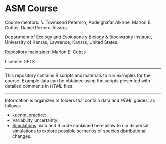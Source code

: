 # ASM Course

Course mentors: A. Townsend Peterson, Abdelghafar Alkishe, Marlon E. Cobos, Daniel Romero-Álvarez

Department of Ecology and Evolutionary Biology & Biodiversity Institute, University of Kansas, Lawrence, Kansas, United States.

Repository maintainer: Marlon E. Cobos

License: GPL3

<hr>

This repository contains R scripts and materials to run examples for the course. Example data can be obtained using the scripts presented with detailed comments in *HTML* files.

<hr>

Information is organized in folders that contain data and *HTML* guides, as follows:

- <a href="https://github.com/marlonecobos/ASM_course/tree/main/kuenm_practice" target="_blank">kuenm_practice</a>:
- Variability_uncertainty:
- <a href="https://github.com/marlonecobos/ASM_course/tree/main/Simulations" target="_blank">Simulations</a>: data and R code contained here allow to run dispersal simulations to explore possible scenarios of species distributional changes. 

